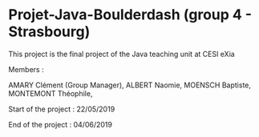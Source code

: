 # Projet-Java-Boulderdash (group 4 - Strasbourg)

This project is the final project of the Java teaching unit at CESI eXia

Members : 

AMARY Clément (Group Manager), 
ALBERT Naomie, 
MOENSCH Baptiste, 
MONTEMONT Théophile, 

Start of the project : 22/05/2019

End of the project : 04/06/2019
